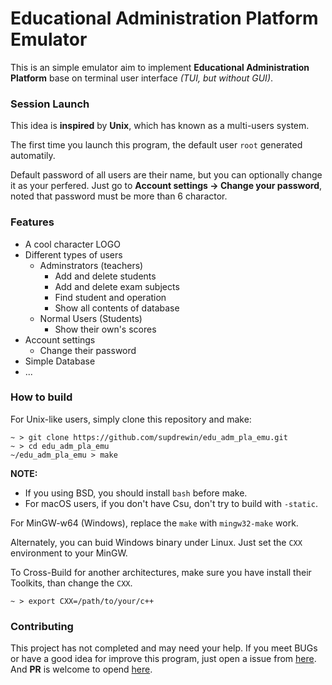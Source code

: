 # Educational Administration Platform Emulator

This is an simple emulator aim to implement
**Educational Administration Platform**
base on terminal user interface
_(TUI, but without GUI)_.

### Session Launch

This idea is **inspired** by **Unix**,
which has known as a multi-users system.

The first time you launch this program,
the default user `root` generated automatily.

Default password of all users are their name,
but you can optionally change it as your perfered.
Just go to **Account settings -> Change your password**,
noted that password must be more than 6 charactor.

### Features

- A cool character LOGO
- Different types of users
	- Adminstrators (teachers)
		- Add and delete students
		- Add and delete exam subjects
		- Find student and operation
		- Show all contents of database
	- Normal Users (Students)
		- Show their own's scores
- Account settings
	- Change their password
- Simple Database
- ...

### How to build

For Unix-like users,
simply clone this repository and make:

``` shell
~ > git clone https://github.com/supdrewin/edu_adm_pla_emu.git
~ > cd edu_adm_pla_emu
~/edu_adm_pla_emu > make
```

**NOTE:**
- If you using BSD,
  you should install `bash` before make.
- For macOS users,
  if you don't have Csu,
  don't try to build with `-static`.

For MinGW-w64 (Windows),
replace the `make` with `mingw32-make` work.

Alternately,
you can buid Windows binary under Linux.
Just set the `CXX` environment to your MinGW.

To Cross-Build for another architectures,
make sure you have install their Toolkits,
than change the `CXX`.

``` shell
~ > export CXX=/path/to/your/c++
```

### Contributing

This project has not completed and may need your help.
If you meet BUGs or have a good idea for improve this program,
just open a issue from
[here](https://github.com/supdrewin/edu_adm_pla_emu/issues).
And **PR** is welcome to opend
[here](https://github.com/supdrewin/edu_adm_pla_emu/pulls).
